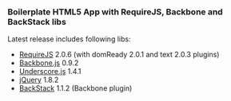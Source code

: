 ### Boilerplate HTML5 App with RequireJS, Backbone and BackStack libs

Latest release includes following libs:
 
- [RequireJS](http://requirejs.org/) 2.0.6 (with domReady 2.0.1 and text 2.0.3 plugins)
- [Backbone.js](http://backbonejs.org/) 0.9.2
- [Underscore.js](http://underscorejs.org/) 1.4.1
- [jQuery](http://jquery.com/) 1.8.2
- [BackStack](https://github.com/pwalczyszyn/backstack) 1.1.2 (Backbone plugin)

